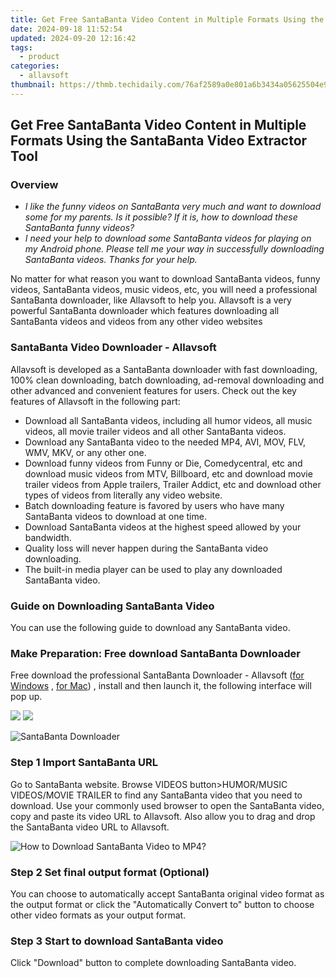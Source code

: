```yaml
---
title: Get Free SantaBanta Video Content in Multiple Formats Using the SantaBanta Video Extractor Tool
date: 2024-09-18 11:52:54
updated: 2024-09-20 12:16:42
tags:
  - product
categories:
  - allavsoft
thumbnail: https://thmb.techidaily.com/76af2589a0e801a6b3434a05625504e9a24382860270c85ff4fd48c9e5e5afe1.png
---
```


## Get Free SantaBanta Video Content in Multiple Formats Using the SantaBanta Video Extractor Tool

### Overview

* _I like the funny videos on SantaBanta very much and want to download some for my parents. Is it possible? If it is, how to download these SantaBanta funny videos?_
* _I need your help to download some SantaBanta videos for playing on my Android phone. Please tell me your way in successfully downloading SantaBanta videos. Thanks for your help._

No matter for what reason you want to download SantaBanta videos, funny videos, SantaBanta videos, music videos, etc, you will need a professional SantaBanta downloader, like Allavsoft to help you. Allavsoft is a very powerful SantaBanta downloader which features downloading all SantaBanta videos and videos from any other video websites

### SantaBanta Video Downloader - Allavsoft

Allavsoft is developed as a SantaBanta downloader with fast downloading, 100% clean downloading, batch downloading, ad-removal downloading and other advanced and convenient features for users. Check out the key features of Allavsoft in the following part:

* Download all SantaBanta videos, including all humor videos, all music videos, all movie trailer videos and all other SantaBanta videos.
* Download any SantaBanta video to the needed MP4, AVI, MOV, FLV, WMV, MKV, or any other one.
* Download funny videos from Funny or Die, Comedycentral, etc and download music videos from MTV, Billboard, etc and download movie trailer videos from Apple trailers, Trailer Addict, etc and download other types of videos from literally any video website.
* Batch downloading feature is favored by users who have many SantaBanta videos to download at one time.
* Download SantaBanta videos at the highest speed allowed by your bandwidth.
* Quality loss will never happen during the SantaBanta video downloading.
* The built-in media player can be used to play any downloaded SantaBanta video.

### Guide on Downloading SantaBanta Video

You can use the following guide to download any SantaBanta video.

### Make Preparation: Free download SantaBanta Downloader

Free download the professional SantaBanta Downloader - Allavsoft ([for Windows](https://tools.techidaily.com/allavsoft/products/) , [for Mac](https://tools.techidaily.com/allavsoft/products/)) , install and then launch it, the following interface will pop up.

[![](https://www.allavsoft.com/how-to/../images/how-to/free-download-win.jpg)](https://tools.techidaily.com/allavsoft/products/) [![](https://www.allavsoft.com/how-to/../images/how-to/free-download-mac.jpg)](https://tools.techidaily.com/allavsoft/products/)

![SantaBanta Downloader](https://www.allavsoft.com/how-to/../images/allavsoft/screen-shot-600.jpg)

### Step 1 Import SantaBanta URL

Go to SantaBanta website. Browse VIDEOS button>HUMOR/MUSIC VIDEOS/MOVIE TRAILER to find any SantaBanta video that you need to download. Use your commonly used browser to open the SantaBanta video, copy and paste its video URL to Allavsoft. Also allow you to drag and drop the SantaBanta video URL to Allavsoft.

![How to Download SantaBanta Video to MP4?](https://www.allavsoft.com/how-to/../images/how-to/download-rtmp-video/download-rtmp-video.jpg)

### Step 2 Set final output format (Optional)

You can choose to automatically accept SantaBanta original video format as the output format or click the "Automatically Convert to" button to choose other video formats as your output format.

### Step 3 Start to download SantaBanta video

Click "Download" button to complete downloading SantaBanta video.

<ins class="adsbygoogle"
     style="display:block"
     data-ad-format="autorelaxed"
     data-ad-client="ca-pub-7571918770474297"
     data-ad-slot="1223367746"></ins>



<ins class="adsbygoogle"
     style="display:block"
     data-ad-client="ca-pub-7571918770474297"
     data-ad-slot="8358498916"
     data-ad-format="auto"
     data-full-width-responsive="true"></ins>
